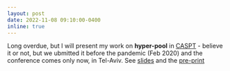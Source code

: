 ```yaml
---
layout: post
date: 2022-11-08 09:10:00-0400
inline: true
---
```


Long overdue, but I will present my work on **hyper-pool** in [CASPT](http://www.caspt.org/) - believe it or not, but we ubmitted it before the pandemic (Feb 2020) and the conference comes only now, in Tel-Aviv. See [slides](/./assets/pdf/slides_CASPT.pdf) and the [pre-print](https://arxiv.org/pdf/2206.05940.pdf)
